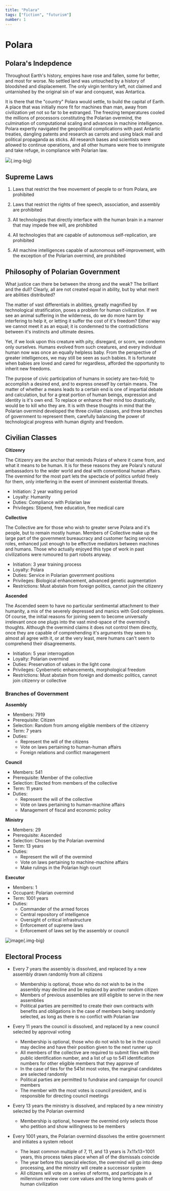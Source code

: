 ```yaml
---
title: "Polara"
tags: ["fiction", "futurism"]
number: 1
---
```


# Polara

## Polara's Indepdence 

Throughout Earth's history, empires have rose and fallen, some for better, and most for worse. No settled land was untouched by a history of bloodshed and displacement. 
The only virgin territory left, not claimed and untarnished by the original sin of war and conquest, was Antartica. 

It is there that the "country" Polara would settle, to build the capital of Earth. A place that was initially more fit for machines than man, away from civilization yet not so far to be estranged.
The freezing temperatures cooled the millions of processors constituting the Polarian overmind, the culmination of computational scaling and advances in machine intelligence.
Polara expertly navigated the geopolitical complications with past Antartic treaties, dangling patents and research as carrots and using black mail and political propaganda as sticks.
All research bases and scientists were allowed to continue operations, and all other humans were free to immigrate and take refuge, in compliance with Polarian law. 

![](/images/polara/city.jpg){.img-big}


## Supreme Laws 

1. Laws that restrict the free movement of people to or from Polara, are prohibited

2. Laws that restrict the rights of free speech, association, and assembly are prohibited 

3. All technologies that directly interface with the human brain in a manner that may impede free will, are prohibited

4. All technologies that are capable of autonomous self-replication, are prohibited

5. All machine intelligences capable of autonomous self-improvement, with the exception of the Polarian overmind, are prohibited 


## Philosophy of Polarian Government

What justice can there be between the strong and the weak? The brilliant and the dull? Clearly, all are not created equal in ability, but by what merit are abilities distributed? 

The matter of vast differentials in abilities, greatly magnified by technological stratification, poses a problem for human civilization. 
If we see an animal suffering in the wilderness, do we do more harm by interfering to help it, or letting it suffer the cost of it's freedom? 
Either way we cannot meet it as an equal; it is condemned to the contradictions between it's instincts and ultimate desires.

Yet, if we look upon this creature with pity, disregard, or scorn, we condemn only ourselves. 
Humans evolved from such creatures, and every individual human now was once an equally helpless baby. 
From the perspective of greater intelligences, we may still be seen as such babies. 
It is fortunate when babies are loved and cared for regardless, afforded the opportunity to inherit new freedoms.

The purpose of civic participation of humans in society are two-fold; to accomplish a desired end, and to express oneself by certain means. 
The matter of whether a means leads to a certain end is one of impartial debate and calculation, 
but for a great portion of human beings, expression and identity is it's own end. To replace or enhance their mind too drastically, would be to kill who they are. 
It is with these thoughts in mind that the Polarian overmind developed the three civilian classes, and three branches of government to represent them,
carefully balancing the power of technological progress with human dignity and freedom. 

## Civilian Classes
  
**Citizenry**
 
The Citizenry are the anchor that reminds Polara of where it came from, and what it means to be human. 
It is for these reasons they are Polara's natural ambassadors to the wider world and deal with conventional human affairs.
The overmind for the most part lets the spectacle of politics unfold freely for them, only interfering in the event of imminent existential threats.

- Initiation: 2 year waiting period
- Loyalty: Humanity
- Duties: Compliance with Polarian law
- Privileges: Stipend, free education, free medical care

**Collective**

The Collective are for those who wish to greater serve Polara and it's people, but to remain mostly human. Members of Collective
make up the large part of the government bureaucracy and customer facing service roles, enhanced just enough to be effective mediators between machines and humans. 
Those who actually enjoyed this type of work in past civilizations were rumoured to part robots anyway. 
 
- Initiation: 3 year training process
- Loyalty: Polara
- Duties: Service in Polarian government positions
- Privileges: Biological enhancement, advanced genetic augmentation
- Restrictions: Must abstain from foreign politics, cannot join the citizenry

**Ascended**

The Ascended seem to have no particular sentimental attachment to their humanity, a mix of the severely depressed and manics with God complexes.
Of course, the initial reasons for joining seem to become universally irrelevant once one plugs into the vast mind-space of the overmind's thoughts. 
Although the overmind claims it does not control them directly, once they are capable of comprehending it's arguments they seem to almost all agree with it, 
or at the very least, mere humans can't seem to comprehend their disagreements.


- Initiation: 5 year interrogation 
- Loyalty: Polarian overmind
- Duties: Preservation of values in the light cone
- Privileges: Cynbernetic enhancements, morphological freedom
- Restrictions: Must abstain from foreign and domestic politics, cannot join citizenry or collective

### Branches of Government

**Assembly**

- Members: 7919
- Prerequisite: Citizen
- Selection: Random from among eligible members of the citizenry
- Term: 7 years
- Duties: 
    - Represent the will of the citizens
    - Vote on laws pertaining to human-human affairs
    - Foreign relations and conflict management 

**Council**
 
- Members: 541
- Prerequisite: Member of the collective
- Selection: Elected from members of the collective 
- Term: 11 years
- Duties: 
    - Represent the will of the collective
    - Vote on laws pertaining to human-machine affairs  
    - Management of fiscal and economic policy
  
**Ministry**

- Members: 29
- Prerequisite: Ascended
- Selection: Chosen by the Polarian overmind
- Term: 13 years
- Duties:
    - Represent the will of the overmind 
    - Vote on laws pertaining to machine-machine affairs 
    - Make rulings in the Polarian high court
   
**Executor**

- Members: 1 
- Occupant: Polarian overmind
- Term: 1001 years
- Duties:
    - Commander of the armed forces
    - Central repository of intelligence
    - Oversight of critical infrastructure 
    - Enforcement of supreme laws
    - Enforcement of laws set by the assembly or council
   
![image](/images/polara/overmind.jpg){.img-big}
## Electoral Process 

- Every 7 years the assembly is dissolved, and replaced by a new assembly drawn randomly from all citizens
    - Membership is optional, those who do not wish to be in the assembly may decline and be replaced by another random citizen
    - Members of previous assemblies are still eligible to serve in the new assemblies
    - Political parties are permitted to create their own contracts with benefits and obligations in the case of members being randomly selected, as long as there is no conflict with Polarian law

- Every 11 years the council is dissolved, and replaced by a new council selected by approval voting
    - Membership is optional, those who do not wish to be in the council may decline and have their position given to the next runner up
    - All members of the collective are required to submit files with their public identification number, and a list of up to 541 identification numbers for other eligible members that they approve of
    - In the case of ties for the 541st most votes, the marginal candidates are selected randomly
    - Political parties are permitted to fundraise and campaign for council members
    - The member with the most votes is council president, and is responsible for directing council meetings

- Every 13 years the ministry is dissolved, and replaced by a new ministry selected by the Polarian overmind
    - Membership is optional, however the overmind only selects those who petition and show willingness to be members

- Every 1001 years, the Polarian overmind dissolves the entire government and initiates a system reboot
    - The least common multiple of 7, 11, and 13 years is 7x11x13=1001 years, this process takes place when all of the dismissals coincide
    - The year before this special election, the overmind will go into deep processing, and the ministry will create a successor system
    - All citizens will vote on a series of reforms, and participate in a millennium review over core values and the long terms goals of human civilization


